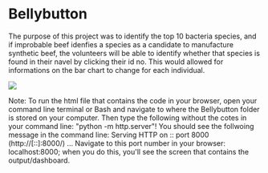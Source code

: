 # Bellybutton


The purpose of this project was to identify the top 10 bacteria species, 
and if improbable beef idenfies a species as a candidate to manufacture synthetic beef,
the volunteers will be able to identify whether that species is found in their navel 
by clicking their id no. This would allowed for informations on the bar chart to change 
for each individual.





<img  src="https://user-image.githubusercontent.com/foo/bar/dashboard.png">





Note: To run the html file that contains the code in your browser, open your command line terminal or 
Bash and navigate to where the Bellybutton folder is stored on your computer. Then type the 
following without the cotes in your command line: "python -m http.server"! You should see the follwoing 
message in the command line: Serving HTTP on :: port 8000 (http://[::]:8000/) ... 
Navigate to this port number in your browser: localhost:8000; when you do this, you'll see the screen
that contains the output/dashboard.
